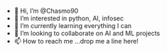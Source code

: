 - 👋 Hi, I’m @Chasmo90
- 👀 I’m interested in python, AI, infosec
- 🌱 I’m currently learning everything I can
- 💞️ I’m looking to collaborate on AI and ML projects
- 📫 How to reach me ...drop me a line here!

<!---
Chasmo90/Chasmo90 is a ✨ special ✨ repository because its `README.md` (this file) appears on your GitHub profile.
You can click the Preview link to take a look at your changes.
--->
